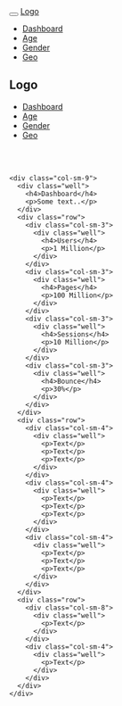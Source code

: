 <html lang="en">
<head>
  <title></title>
  <meta charset="utf-8">
  <meta name="viewport" content="width=device-width, initial-scale=1">
  <link rel="stylesheet" href="https://maxcdn.bootstrapcdn.com/bootstrap/3.3.7/css/bootstrap.min.css">
  <script src="https://ajax.googleapis.com/ajax/libs/jquery/3.2.1/jquery.min.js"></script>
  <script src="https://maxcdn.bootstrapcdn.com/bootstrap/3.3.7/js/bootstrap.min.js"></script>
  <style>
    /* Set height of the grid so .sidenav can be 100% (adjust as needed) */
    .row.content {height: 550px}
    
    /* Set gray background color and 100% height */
    .sidenav {
      background-color: #f1f1f1;
      height: 100%;
    }
        
    /* On small screens, set height to 'auto' for the grid */
    @media screen and (max-width: 767px) {
      .row.content {height: auto;} 
    }
  </style>
</head>
<body>

<nav class="navbar navbar-inverse visible-xs">
  <div class="container-fluid">
    <div class="navbar-header">
      <button type="button" class="navbar-toggle" data-toggle="collapse" data-target="#myNavbar">
        <span class="icon-bar"></span>
        <span class="icon-bar"></span>
        <span class="icon-bar"></span>                        
      </button>
      <a class="navbar-brand" href="#">Logo</a>
    </div>
    <div class="collapse navbar-collapse" id="myNavbar">
      <ul class="nav navbar-nav">
        <li class="active"><a href="#">Dashboard</a></li>
        <li><a href="#">Age</a></li>
        <li><a href="#">Gender</a></li>
        <li><a href="#">Geo</a></li>
      </ul>
    </div>
  </div>
</nav>

<div class="container-fluid">
  <div class="row content">
    <div class="col-sm-3 sidenav hidden-xs">
      <h2>Logo</h2>
      <ul class="nav nav-pills nav-stacked">
        <li class="active"><a href="#section1">Dashboard</a></li>
        <li><a href="#section2">Age</a></li>
        <li><a href="#section3">Gender</a></li>
        <li><a href="#section3">Geo</a></li>
      </ul><br>
    </div>
    <br>
    
    <div class="col-sm-9">
      <div class="well">
        <h4>Dashboard</h4>
        <p>Some text..</p>
      </div>
      <div class="row">
        <div class="col-sm-3">
          <div class="well">
            <h4>Users</h4>
            <p>1 Million</p> 
          </div>
        </div>
        <div class="col-sm-3">
          <div class="well">
            <h4>Pages</h4>
            <p>100 Million</p> 
          </div>
        </div>
        <div class="col-sm-3">
          <div class="well">
            <h4>Sessions</h4>
            <p>10 Million</p> 
          </div>
        </div>
        <div class="col-sm-3">
          <div class="well">
            <h4>Bounce</h4>
            <p>30%</p> 
          </div>
        </div>
      </div>
      <div class="row">
        <div class="col-sm-4">
          <div class="well">
            <p>Text</p> 
            <p>Text</p> 
            <p>Text</p> 
          </div>
        </div>
        <div class="col-sm-4">
          <div class="well">
            <p>Text</p> 
            <p>Text</p> 
            <p>Text</p> 
          </div>
        </div>
        <div class="col-sm-4">
          <div class="well">
            <p>Text</p> 
            <p>Text</p> 
            <p>Text</p> 
          </div>
        </div>
      </div>
      <div class="row">
        <div class="col-sm-8">
          <div class="well">
            <p>Text</p> 
          </div>
        </div>
        <div class="col-sm-4">
          <div class="well">
            <p>Text</p> 
          </div>
        </div>
      </div>
    </div>
  </div>
</div>

</body>
</html>
